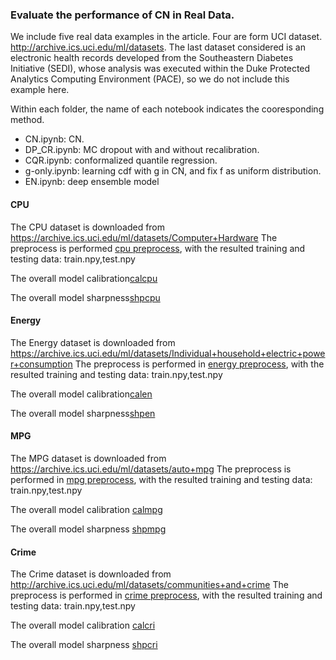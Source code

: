 ### Evaluate the performance of CN in Real Data.
We include five real data examples in the article. Four are form UCI dataset. http://archive.ics.uci.edu/ml/datasets. The last dataset considered is an electronic health records developed from the Southeastern Diabetes Initiative (SEDI), whose analysis was executed within the Duke Protected Analytics Computing Environment (PACE), so we do not include this example here.

Within each folder, the name of each notebook indicates the cooresponding method.

* CN.ipynb: CN.
* DP_CR.ipynb: MC dropout with and without recalibration.
* CQR.ipynb: conformalized quantile regression.
* g-only.ipynb: learning cdf with g in CN, and fix f as uniform distribution.
* EN.ipynb: deep ensemble model 




#### CPU
The CPU dataset is downloaded from https://archive.ics.uci.edu/ml/datasets/Computer+Hardware
The preprocess is performed [cpu preprocess](https://github.com/thuizhou/Collaborating-Networks/blob/main/real%20data/CPU/cpu_preprocess.ipynb), with the resulted training and testing data: train.npy,test.npy



The overall model calibration[calcpu](https://github.com/thuizhou/Collaborating-Networks/blob/main/real%20data/CPU/cpuc.pdf)

The overall model sharpness[shpcpu](https://github.com/thuizhou/Collaborating-Networks/blob/main/real%20data/CPU/cpul.pdf)



#### Energy
The Energy dataset is downloaded from https://archive.ics.uci.edu/ml/datasets/Individual+household+electric+power+consumption
The preprocess is performed in [energy preprocess](https://github.com/thuizhou/Collaborating-Networks/blob/main/real%20data/Energy/energy_preprocess.ipynb), with the resulted training and testing data: train.npy,test.npy




The overall model calibration[calen](https://github.com/thuizhou/Collaborating-Networks/blob/main/real%20data/Energy/energyc.pdf)

The overall model sharpness[shpen](https://github.com/thuizhou/Collaborating-Networks/blob/main/real%20data/Energy/energyl.pdf)




#### MPG
The MPG dataset is downloaded from https://archive.ics.uci.edu/ml/datasets/auto+mpg
The preprocess is performed in [mpg preprocess](https://github.com/thuizhou/Collaborating-Networks/blob/main/real%20data/MPG/mpg_preprocess.ipynb), with the resulted training and testing data: train.npy,test.npy




The overall model calibration [calmpg](https://github.com/thuizhou/Collaborating-Networks/blob/main/real%20data/MPG/mpgc.pdf)

The overall model sharpness [shpmpg](https://github.com/thuizhou/Collaborating-Networks/blob/main/real%20data/MPG/mpgl.pdf)






#### Crime
The Crime dataset is downloaded from http://archive.ics.uci.edu/ml/datasets/communities+and+crime
The preprocess is performed in [crime preprocess](https://github.com/thuizhou/Collaborating-Networks/blob/main/real%20data/Crime/crime_preprocess.ipynb), with the resulted training and testing data: train.npy,test.npy



The overall model calibration [calcri](https://github.com/thuizhou/Collaborating-Networks/blob/main/real%20data/Crime/crimec.pdf)

The overall model sharpness [shpcri](https://github.com/thuizhou/Collaborating-Networks/blob/main/real%20data/Crime/crimel.pdf)




